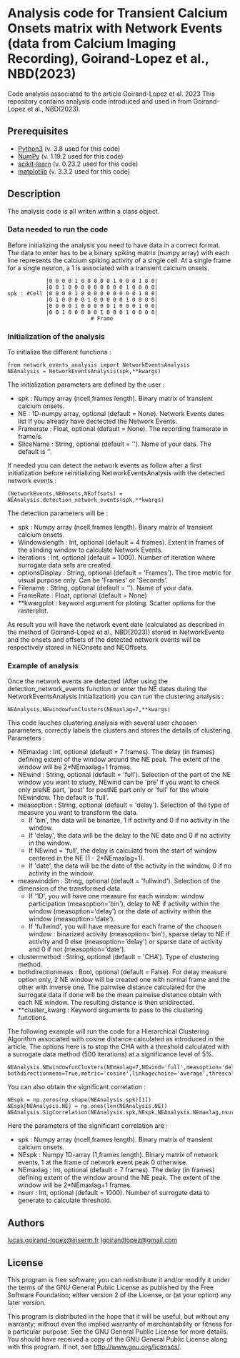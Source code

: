 # Analysis code for Transient Calcium Onsets matrix with Network Events (data from Calcium Imaging Recording), Goirand-Lopez et al., NBD(2023)
Code analysis associated to the article Goirand-Lopez et al. 2023
This repository contains analysis code introduced and used in from Goirand-Lopez et al., NBD(2023).

## Prerequisites
- [Python3](https://www.python.org/) (v. 3.8 used for this code)
- [NumPy](https://numpy.org/) (v. 1.19.2 used for this code)
- [scikit-learn](https://scikit-learn.org/stable/) (v. 0.23.2 used for this code)
- [matplotlib](https://matplotlib.org/) (v. 3.3.2 used for this code)

## Description
The analysis code is all writen within a class object. 
### Data needed to run the code
Before initializing the analysis you need to have data in a correct format. The data to enter has to be a binary spiking matrix (numpy array) with each line represents the calcium spiking activity of a single cell. At a single frame for a single neuron, a 1 is associated with a transient calcium onsets.

```
            |0 0 0 0 1 0 0 0 0 0 1 0 0 0 1 0 0|
            |0 0 1 0 0 0 0 0 0 0 0 0 1 0 0 0 0| 
spk : #Cell |0 0 0 0 1 0 0 0 0 0 0 0 0 0 1 0 0|
            |0 1 0 0 0 0 1 0 0 0 0 0 1 0 0 0 0|
            |0 0 0 0 1 0 0 0 0 0 1 0 0 0 1 0 0|
            |0 0 1 0 0 0 0 0 1 0 0 0 1 0 0 0 0|
                          # Frame
```

### Initialization of the analysis
To initialize the different functions :
```
from network_events_analysis import NetworkEventsAnalysis
NEAnalysis = NetworkEventsAnalysis(spk,**kwargs)
```
The initialization parameters are defined by the user :
- spk : Numpy array (ncell,frames length). Binary matrix of transient calcium onsets.
- NE : 1D-numpy array, optional (default = None). Network Events dates list If you already have dectected the Network Events.
- Framerate : Float, optional (default = None). The recording framerate in frame/s.
- SliceName : String, optional (default = ''). Name of your data. The default is ''.

If needed you can detect the network events as follow after a first initialization before reinitializing NetworkEventsAnalysis with the detected network events :
```
(NetworkEvents,NEOnsets,NEoffsets) = NEAnalysis.detection_network_events(spk,**kwargs)
```
The detection parameters will be :
- spk : Numpy array (ncell,frames length). Binary matrix of transient calcium onsets.
- Windowslength : Int, optional (default = 4 frames). Extent in frames of the slinding window to calculate Network Events.
- Iterations : Int, optional (default = 1000). Number of iteration where surrogate data sets are created.
- optionsDisplay : String, optional (default = 'Frames'). The time metric for visual purpose only. Can be 'Frames' or 'Seconds'.
- Filename : String, optional (default = ''). Name of your data.
- FrameRate : Float, optional (default = None)
- **kwargplot : keyword argument for ploting. Scatter options for the rasterplot.

As result you will have the network event date (calculated as described in the method of Goirand-Lopez et al., NBD(2023)) stored in NetworkEvents and the onsets and offsets of the detected network events will be respectively stored in NEOnsets and NEOffsets.

### Example of analysis
Once the network events are detected (After using the detection_network_events function or enter the NE dates during the NetworkEventsAnalysis initialization) you can run the clustering analysis :
```
NEAnalysis.NEwindowfunClusters(NEmaxlag=7,**kwargs)
```
This code lauches clustering analysis with several user choosen parameters, correctly labels the clusters and stores the details of clustering.
Parameters : 
- NEmaxlag : Int, optional (default = 7 frames). The delay (in frames) defining extent of the window around the NE peak. The extent of the window will be 2*NEmaxlag+1 frames.
- NEwind : String, optional (default = 'full'). Selection of the part of the NE window you want to study, NEwind can be 'pre' if you want to check only preNE part, 'post' for postNE part only or 'full' for the whole NEwindow. The default is 'full'.
- measoption : String, optional (default = 'delay'). Selection of the type of measure you want to transform the data.
  - If 'bin', the data will be binarize, 1 if activity and 0 if no activity in the window.
  - If 'delay', the data will be the delay to the NE date and 0 if no activity in the window. 
  - If NEwind = 'full', the delay is calculatd from the start of window centered in the NE (1 - 2*NEmaxlag+1).
  - If 'date', the data will be the date of the activity in the window, 0 if no activity in the window.
- measwinddim : String, optional (default = 'fullwind'). Selection of the dimension of the transformed data.
  - If '1D', you will have one measure for each window: window participation (measoption='bin'), 
                delay to NE if activity within the window (measoption='delay') 
                or the date of activity within the window (measoption='date').
  - If 'fullwind', you will have measure for each frame of the choosen window : binarized activity (measoption='bin'),
                sparse delay to NE if activity and 0 else (measoption='delay') 
                or sparse date of activity and 0 if not (measoption='date').
- clustermethod : String, optional (default = 'CHA'). Type of clustering method.
- bothdirectionmeas : Bool, optional (default = False). For delay measure option only, 2 NE window will be created one with normal frame and the other with inverse one. 
            The pairwise distance calculated for the surrogate data if done will be the mean pairwise distance obtain with each NE window. 
            The resulting  distance is then unidirected.
- **cluster_kwarg : Keyword arguments to pass to the clustering functions.
  
The following example will run the code for a Hierarchical Clustering Algorithm associated with cosine distance calculated as introduced in the article.
The options here is to stop the CHA with a threshold calculated with a surrogate data method (500 iterations) at a significance level of 5%.
```
NEAnalysis.NEwindowfunClusters(NEmaxlag=7,NEwind='full',measoption='delay',measwinddim='fullwind',clustermethod='CHA',
bothdirectionmeas=True,metric='cosine',linkagechoice='average',threscalcul=True,nsurr=500,siglevel=.05)
```
            
You can also obtain the significant correlation :
```
NEspk = np.zeros(np.shape(NEAnalysis.spk)[1])
NEspk[NEAnalysis.NE] = np.ones(len(NEAnalysis.NE))
NEAnalysis.SigCorrelation(NEAnalysis.spk,NEspk,NEAnalysis.NEmaxlag,nsurr=1000) 
```
Here the parameters of the significant correlation are : 
- spk : Numpy array (ncell,frames length). Binary matrix of transient calcium onsets.
- NEspk : Numpy 1D-array (1,frames length). Binary matrix of network events, 1 at the frame of network event peak 0 otherwise.
- NEmaxlag : Int, optional (default = 7 frames). The delay (in frames) defining extent of the window around the NE peak. The extent of the window will be 2*NEmaxlag+1 frames.
- nsurr : Int, optional (default = 1000). Number of surrogate data to generate to calculate threshold.

## Authors
lucas.goirand-lopez@inserm.fr 
lgoirandlopez@gmail.com

## License
This program is free software; you can redistribute it and/or modify it under the terms of the GNU General Public License as published by the Free Software Foundation; either version 2 of the License, or (at your option) any later version.

This program is distributed in the hope that it will be useful, but without any warranty; without even the implied warranty of merchantability or fitness for a particular purpose. See the GNU General Public License for more details. You should have received a copy of the GNU General Public License along with this program. If not, see http://www.gnu.org/licenses/.

